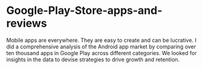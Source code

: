 # Google-Play-Store-apps-and-reviews
Mobile apps are everywhere. They are easy to create and can be lucrative. I did a comprehensive analysis of the Android app market by comparing over ten thousand apps in Google Play across different categories. We looked for insights in the data to devise strategies to drive growth and retention.
